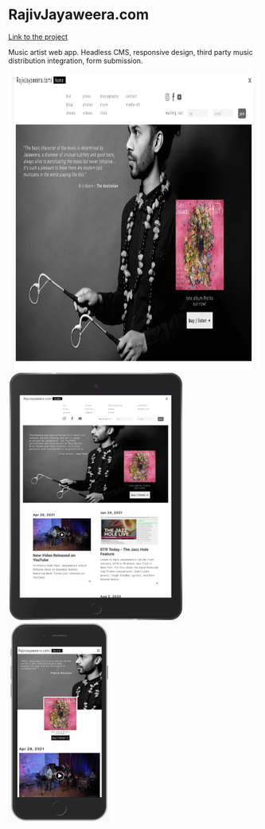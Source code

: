 # RajivJayaweera.com

[Link to the project](https://rajivjayaweera.com)

Music artist web app. Headless CMS, responsive design, third party music distribution integration, form submission.


<img src="screenshots/desktop_home.png" height="600">
<img src="screenshots/ipad_home.png" height="500"> <img src="screenshots/iphone_home.png" height="400">
